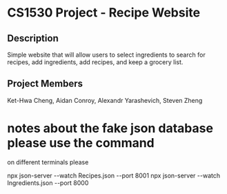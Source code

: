 # CS1530 Project - Recipe Website

## Description
Simple website that will allow users to select ingredients to search for recipes, add ingredients, add recipes, and keep a grocery list.

## Project Members
Ket-Hwa Cheng, Aidan Conroy, Alexandr Yarashevich, Steven Zheng

# notes about the fake json database please use the command 
on different terminals please

npx json-server --watch Recipes.json --port 8001
npx json-server --watch Ingredients.json --port 8000
